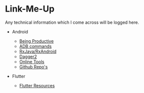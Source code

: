 # Link-Me-Up

Any technical information which I come across will be logged here.

- Android
	- [Being Productive](https://github.com/Naveentp/Link-Me-Up/blob/master/android/tricks.md)
	- [ADB commands](https://github.com/Naveentp/Link-Me-Up/blob/master/android/adb.md)
	- [RxJava/RxAndroid](https://github.com/Naveentp/Link-Me-Up/blob/master/android/reactivex.md)
	- [Dagger2](https://github.com/Naveentp/Link-Me-Up/blob/master/android/dagger.md)
	- [Online Tools](https://github.com/Naveentp/Link-Me-Up/blob/master/android/online_tools.md)
	- [Github Repo's](https://github.com/Naveentp/Link-Me-Up/blob/master/android/github.md)

- Flutter
	- [Flutter Resources](https://github.com/Naveentp/Link-Me-Up/blob/master/flutter/flutterlinks.md)